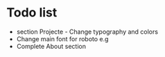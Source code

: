 # Todo list

* section Projecte - Change typography and colors
* Change main font for roboto e.g
* Complete About section
